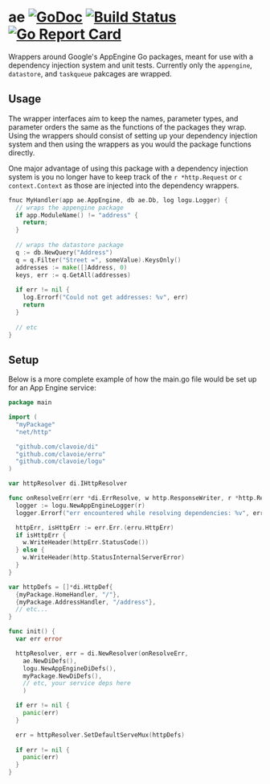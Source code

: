 # ae [![GoDoc](https://godoc.org/github.com/clavoie/ae?status.svg)](http://godoc.org/github.com/clavoie/ae) [![Build Status](https://travis-ci.org/clavoie/ae.svg?branch=master)](https://travis-ci.org/clavoie/ae) [![Go Report Card](https://goreportcard.com/badge/github.com/clavoie/ae)](https://goreportcard.com/report/github.com/clavoie/ae)

Wrappers around Google's AppEngine Go packages, meant for use with a dependency injection system and unit tests. Currently only the `appengine`, `datastore`, and `taskqueue` pakcages are wrapped.

## Usage

The wrapper interfaces aim to keep the names, parameter types, and parameter orders the same as the functions of the packages they wrap. Using the wrappers should consist of setting up your dependency injection system and then using the wrappers as you would the package functions directly.

One major advantage of using this package with a dependency injection system is you no longer have to keep track of the `r *http.Request` or `c context.Context` as those are injected into the dependency wrappers.

```go
fnuc MyHandler(app ae.AppEngine, db ae.Db, log logu.Logger) {
  // wraps the appengine package
  if app.ModuleName() != "address" {
    return;
  }
  
  // wraps the datastore package
  q := db.NewQuery("Address")
  q = q.Filter("Street =", someValue).KeysOnly()
  addresses := make([]Address, 0)
  keys, err := q.GetAll(addresses)
  
  if err != nil {
    log.Errorf("Could not get addresses: %v", err)
    return
  }
  
  // etc
} 
```
## Setup

Below is a more complete example of how the main.go file would be set up for an App Engine service:

```go
package main

import (
  "myPackage"
  "net/http"

  "github.com/clavoie/di"
  "github.com/clavoie/erru"
  "github.com/clavoie/logu"
)

var httpResolver di.IHttpResolver

func onResolveErr(err *di.ErrResolve, w http.ResponseWriter, r *http.Request) {
  logger := logu.NewAppEngineLogger(r)
  logger.Errorf("err encountered while resolving dependencies: %v", err.String())

  httpErr, isHttpErr := err.Err.(erru.HttpErr)
  if isHttpErr {
    w.WriteHeader(httpErr.StatusCode())
  } else {
    w.WriteHeader(http.StatusInternalServerError)
  }
}

var httpDefs = []*di.HttpDef{
  {myPackage.HomeHandler, "/"},
  {myPackage.AddressHandler, "/address"},
  // etc...
}

func init() {
  var err error

  httpResolver, err = di.NewResolver(onResolveErr, 
    ae.NewDiDefs(), 
    logu.NewAppEngineDiDefs(),
    myPackage.NewDiDefs(),
    // etc, your service deps here
    )

  if err != nil {
    panic(err)
  }

  err = httpResolver.SetDefaultServeMux(httpDefs)
  
  if err != nil {
    panic(err)
  }
}
```
